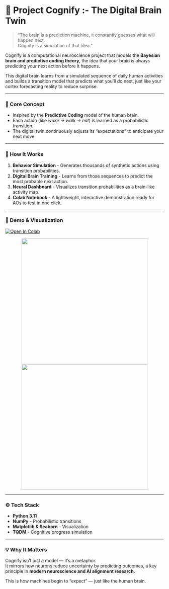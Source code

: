 # 🧩 Project Cognify :- The Digital Brain Twin

> “The brain is a prediction machine, it constantly guesses what will happen next.  
> Cognify is a simulation of that idea.”

Cognify is a computational neuroscience project that models the **Bayesian brain and predictive coding theory**, the idea that your brain is always predicting your next action before it happens.

This digital brain learns from a simulated sequence of daily human activities and builds a transition model that predicts what you’ll do next, just like your cortex forecasting reality to reduce surprise.

---

### 🧬 Core Concept
- Inspired by the **Predictive Coding** model of the human brain.  
- Each action (like *wake -> walk -> eat*) is learned as a probabilistic transition.  
- The digital twin continuously adjusts its “expectations” to anticipate your next move.

---

### 🧩 How It Works
1. **Behavior Simulation** - Generates thousands of synthetic actions using transition probabilities.  
2. **Digital Brain Training** - Learns from those sequences to predict the most probable next action.  
3. **Neural Dashboard** - Visualizes transition probabilities as a brain-like activity map.  
4. **Colab Notebook** - A lightweight, interactive demonstration ready for AOs to test in one click.

---

### 🎥 Demo & Visualization
[![Open In Colab](https://colab.research.google.com/assets/colab-badge.svg)](https://github.com/devansh-29-glitch/Cognify/blob/main/Cognify_Colab.ipynb)

<p align="center">
  <img src="assets/action_distribution.gif" width="400">
  <img src="assets/brain_transition.gif" width="400">
</p>

---

### ⚙️ Tech Stack
- **Python 3.11**
- **NumPy** - Probabilistic transitions  
- **Matplotlib & Seaborn** - Visualization  
- **TQDM** - Cognitive progress simulation  

---

### 💡 Why It Matters
Cognify isn’t just a model — it’s a metaphor.  
It mirrors how neurons reduce uncertainty by predicting outcomes, a key principle in **modern neuroscience and AI alignment research.**

This is how machines begin to “expect” — just like the human brain.

